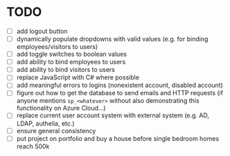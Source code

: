 # TODO
- [ ] add logout button
- [ ] dynamically populate dropdowns with valid values (e.g. for binding employees/visitors to users)
- [ ] add toggle switches to boolean values
- [ ] add ability to bind employees to users
- [ ] add ability to bind visitors to users
- [ ] replace JavaScript with C# where possible
- [ ] add meaningful errors to logins (nonexistent account, disabled account)
- [ ] figure out how to get the database to send emails and HTTP requests (if anyone mentions `sp_<whatever>` without also demonstrating this functionality on Azure Cloud...)
- [ ] replace current user account system with external system (e.g. AD, LDAP, authelia, etc.)
- [ ] ensure general consistency
- [ ] put project on portfolio and buy a house before single bedroom homes reach 500k